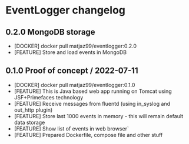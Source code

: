# EventLogger changelog

## 0.2.0 MongoDB storage

* [DOCKER] docker pull matjaz99/eventlogger:0.2.0
* [FEATURE] Store and load events in MongoDB

## 0.1.0 Proof of concept / 2022-07-11

* [DOCKER] docker pull matjaz99/eventlogger:0.1.0
* [FEATURE] This is Java based web app running on Tomcat using JSF+Primefaces technology
* [FEATURE] Receive messages from fluentd (using in_syslog and out_http plugin)
* [FEATURE] Store last 1000 events in memory - this will remain default data storage
* [FEATURE] Show list of events in web browser`
* [FEATURE] Prepared Dockerfile, compose file and other stuff
